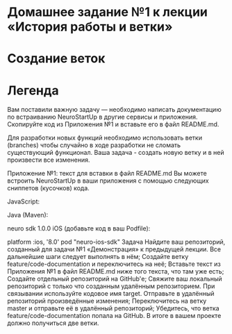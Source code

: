 # Домашнее задание №1 к лекции «История работы и ветки»
# Создание веток
# Легенда
Вам поставили важную задачу — необходимо написать документацию по встраиванию NeuroStartUp в другие сервисы и приложения. Скопируйте код из Приложения №1 и вставьте его в файл README.md.

Для разработки новых функций необходимо использовать ветки (branches) чтобы случайно в ходе разработки не сломать существующий функционал. Ваша задача - создать новую ветку и в ней произвести все изменения.

Приложение №1: текст для вставки в файл README.md
Вы можете встроить NeuroStartUp в ваши приложения с помощью следующих сниппетов (кусочков) кода.

JavaScript:

<script src="https://localhost/neuro.sdk.min.js"></script>
Java (Maven):

<dependency>
  <groupId>neuro</groupId>
  <artifactId>sdk</artifactId>
  <version>1.0.0</version>
</dependency>
iOS (добавьте код в ваш Podfile):

platform :ios, '8.0'
pod "neuro-ios-sdk"
Задача
Найдите ваш репозиторий, созданный для задачи №1 «Демонстрация» к предыдущей лекции. Все дальнейшие шаги следует выполнять в нём;
Создайте ветку feature/code-documentation и переключитесь на неё;
Вставьте текст из Приложения №1 в файл README.md ниже того текста, что там уже есть;
Создайте отдельный репозиторий на GitHub'е;
Свяжите ваш локальный репозиторий с только что созданным удалённым репозиторием. При связывании используйте кодовое имя target.
Отправьте в удалённый репозиторий произведённые изменения;
Переключитесь на ветку master и отправьте её в удалённый репозиторий;
Убедитесь, что ветка feature/code-documentation попала на GitHub. В итоге в вашем проекте должно получиться две ветки.
